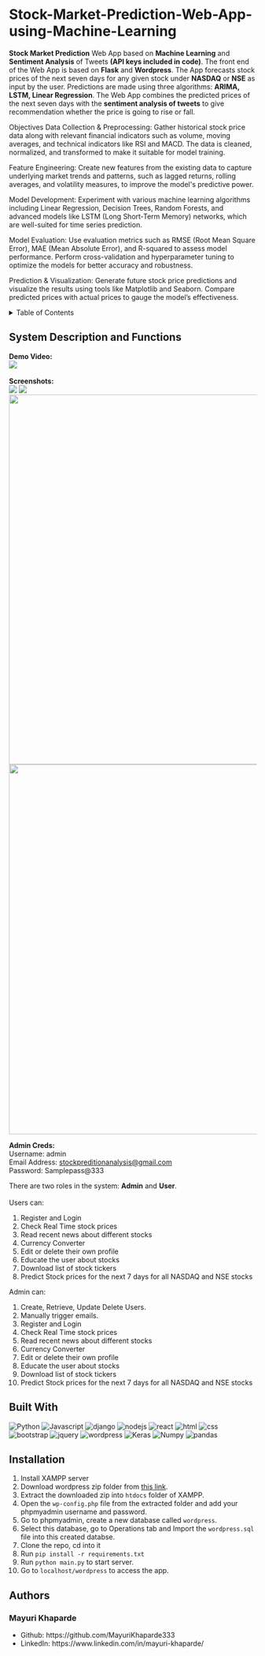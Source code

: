 

# Stock-Market-Prediction-Web-App-using-Machine-Learning
**Stock Market Prediction** Web App based on **Machine Learning** and **Sentiment Analysis** of Tweets **(API keys included in code)**. The front end of the Web App is based on **Flask** and **Wordpress**. The App forecasts stock prices of the next seven days for any given stock under **NASDAQ** or **NSE** as input by the user. Predictions are made using three algorithms: **ARIMA, LSTM, Linear Regression**. The Web App combines the predicted prices of the next seven days with the **sentiment analysis of tweets** to give recommendation whether the price is going to rise or fall.

Objectives
Data Collection & Preprocessing: Gather historical stock price data along with relevant financial indicators such as volume, moving averages, and technical indicators like RSI and MACD. The data is cleaned, normalized, and transformed to make it suitable for model training.

Feature Engineering: Create new features from the existing data to capture underlying market trends and patterns, such as lagged returns, rolling averages, and volatility measures, to improve the model's predictive power.

Model Development: Experiment with various machine learning algorithms including Linear Regression, Decision Trees, Random Forests, and advanced models like LSTM (Long Short-Term Memory) networks, which are well-suited for time series prediction.

Model Evaluation: Use evaluation metrics such as RMSE (Root Mean Square Error), MAE (Mean Absolute Error), and R-squared to assess model performance. Perform cross-validation and hyperparameter tuning to optimize the models for better accuracy and robustness.

Prediction & Visualization: Generate future stock price predictions and visualize the results using tools like Matplotlib and Seaborn. Compare predicted prices with actual prices to gauge the model’s effectiveness.

<!-- TABLE OF CONTENTS -->
<details>
  <summary>Table of Contents</summary>
  <ol>
    <li><a href="#system-description-and-functions">System Description and Functions</a></li>
    <li><a href="#built-with">Built With</a></li>
    <li><a href="#installation">Installation</a></li>
    <li><a href="#authors">Authors</a></li>
    <li><a href="#links">Links</a></li>
  </ol>
</details>

## System Description and Functions
**Demo Video:** <br/>
[<img src="https://github.com/kaushikjadhav01/Stock-Market-Prediction-Web-App-using-Machine-Learning-And-Sentiment-Analysis/blob/master/screenshots/banner.png">](https://www.youtube.com/watch?v=xnq7mBdJAJk "Stock-Market-Prediction-Web-App-using-Machine-Learning-And-Sentiment-Analysis")<br/><br/>
**Screenshots:** <br/>
<img src="https://github.com/kaushikjadhav01/Stock-Market-Prediction-Web-App-using-Machine-Learning-And-Sentiment-Analysis/blob/master/screenshots/banner.png">
<img src="https://github.com/kaushikjadhav01/Stock-Market-Prediction-Web-App-using-Machine-Learning-And-Sentiment-Analysis/blob/master/screenshots/banner2.PNG">
<img src="https://github.com/kaushikjadhav01/Stock-Market-Prediction-Web-App-using-Machine-Learning-And-Sentiment-Analysis/blob/master/screenshots/11-resuts.png" width="750">
<img src="https://github.com/kaushikjadhav01/Stock-Market-Prediction-Web-App-using-Machine-Learning-And-Sentiment-Analysis/blob/master/screenshots/wp-admin.PNG" width="750">

**Admin Creds:** <br/>
Username: admin <br/>
Email Address: stockpreditionanalysis@gmail.com <br/>
Password: Samplepass@333 <br/>

There are two roles in the system: **Admin** and **User**.<br/><br/>
Users can:<br/>
<ol>
    <li>Register and Login </li>
    <li>Check Real Time stock prices</li>
    <li>Read recent news about different stocks</li>
    <li>Currency Converter</li>
    <li>Edit or delete their own profile</li>
    <li>Educate the user about stocks</li>
    <li>Download list of stock tickers</li>
    <li>Predict Stock prices for the next 7 days for all NASDAQ and NSE stocks</li>
</ol>

Admin can:<br/>
<ol>
    <li>Create, Retrieve, Update Delete Users.</li>
    <li>Manually trigger emails.</li>
    <li>Register and Login </li>
    <li>Check Real Time stock prices</li>
    <li>Read recent news about different stocks</li>
    <li>Currency Converter</li>
    <li>Edit or delete their own profile</li>
    <li>Educate the user about stocks</li>
    <li>Download list of stock tickers</li>
    <li>Predict Stock prices for the next 7 days for all NASDAQ and NSE stocks</li>
</ol>

## Built With
![Python](https://img.shields.io/badge/Python-3776AB?style=for-the-badge&logo=python&logoColor=white)
![Javascript](https://img.shields.io/badge/JavaScript-323330?style=for-the-badge&logo=javascript&logoColor=F7DF1E)
![django](https://img.shields.io/badge/Django-20232A?style=for-the-badge&logo=django&logoColor=white)
![nodejs](https://img.shields.io/badge/Node.js-43853D?style=for-the-badge&logo=node.js&logoColor=white)
![react](https://img.shields.io/badge/React-20232A?style=for-the-badge&logo=react&logoColor=61DAFB)
![html](https://img.shields.io/badge/HTML5-E34F26?style=for-the-badge&logo=html5&logoColor=white)
![css](https://img.shields.io/badge/CSS3-1572B6?style=for-the-badge&logo=css3&logoColor=white)
![bootstrap](https://img.shields.io/badge/Bootstrap-563D7C?style=for-the-badge&logo=bootstrap&logoColor=white)
![jquery](https://img.shields.io/badge/jQuery-0769AD?style=for-the-badge&logo=jquery&logoColor=white)
![wordpress](https://img.shields.io/badge/Wordpress-006699?style=for-the-badge&logo=wordpress&logoColor=white)
![Keras](https://img.shields.io/badge/Keras-red?style=for-the-badge&logo=keras&logoColor=white)
![Numpy](https://img.shields.io/badge/Numpy-blue?style=for-the-badge&logo=numpy&logoColor=white)
![pandas](https://img.shields.io/badge/Pandas-green?style=for-the-badge&logo=pandas&logoColor=white)

## Installation
1. Install XAMPP server
2. Download wordpress zip folder from <a href="https://drive.google.com/file/d/1J753gY0Nv6HGSkPngSxrogNghDQnoIlk/view?usp=sharing">this link</a>.
3. Extract the downloaded zip into ```htdocs``` folder of XAMPP.
4. Open the ```wp-config.php``` file from the extracted folder and add your phpmyadmin username and password.
5. Go to phpmyadmin, create a new database called ```wordpress```.
6. Select this database, go to Operations tab and Import the ```wordpress.sql``` file into this created databse.
7. Clone the repo, cd into it
4. Run ```pip install -r requirements.txt```
5. Run ```python main.py``` to start server.
7. Go to ```localhost/wordpress``` to access the app.



## Authors
### Mayuri Khaparde
<ul>
<li>Github: https://github.com/MayuriKhaparde333
<li>LinkedIn: https://www.linkedin.com/in/mayuri-khaparde/



